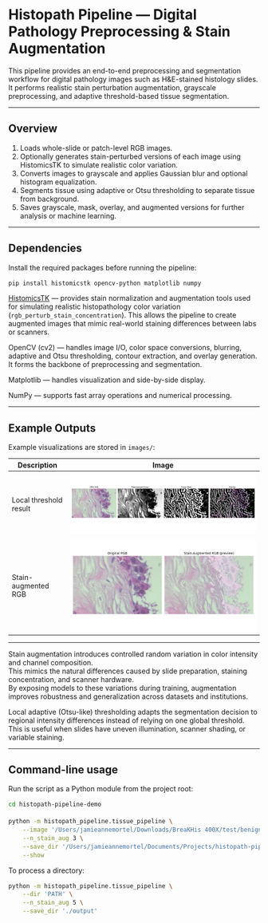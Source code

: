 # Histopath Pipeline — Digital Pathology Preprocessing & Stain Augmentation

This pipeline provides an end-to-end preprocessing and segmentation workflow for digital pathology images such as H&E-stained histology slides. It performs realistic stain perturbation augmentation, grayscale preprocessing, and adaptive threshold-based tissue segmentation.

---

## Overview

1. Loads whole-slide or patch-level RGB images.  
2. Optionally generates stain-perturbed versions of each image using HistomicsTK to simulate realistic color variation.  
3. Converts images to grayscale and applies Gaussian blur and optional histogram equalization.  
4. Segments tissue using adaptive or Otsu thresholding to separate tissue from background.  
5. Saves grayscale, mask, overlay, and augmented versions for further analysis or machine learning.

---

## Dependencies

Install the required packages before running the pipeline:

```bash
pip install histomicstk opencv-python matplotlib numpy
```
[HistomicsTK](https://digitalslidearchive.github.io/HistomicsTK/) — provides stain normalization and augmentation tools used for simulating realistic histopathology color variation (`rgb_perturb_stain_concentration`).
This allows the pipeline to create augmented images that mimic real-world staining differences between labs or scanners.


OpenCV (cv2) — handles image I/O, color space conversions, blurring, adaptive and Otsu thresholding, contour extraction, and overlay generation.
It forms the backbone of preprocessing and segmentation.

Matplotlib — handles visualization and side-by-side display.

NumPy — supports fast array operations and numerical processing.




---

## Example Outputs

Example visualizations are stored in `images/`:

| Description | Image |
|--------------|-------|
| Local threshold result | ![Local Threshold](images/local_thresh.png) |
| Stain-augmented RGB | ![Stain Augment](images/stain_augment_rgb.png) |

---

Stain augmentation introduces controlled random variation in color intensity and channel composition.  
This mimics the natural differences caused by slide preparation, staining concentration, and scanner hardware.  
By exposing models to these variations during training, augmentation improves robustness and generalization across datasets and institutions.

Local adaptive (Otsu-like) thresholding adapts the segmentation decision to regional intensity differences instead of relying on one global threshold.  This is useful when slides have uneven illumination, scanner shading, or variable staining.

---

## Command-line usage

Run the script as a Python module from the project root:

```bash
cd histopath-pipeline-demo

python -m histopath_pipeline.tissue_pipeline \
    --image '/Users/jamieannemortel/Downloads/BreaKHis 400X/test/benign/SOB_B_A-14-22549AB-400-001.png' \
    --n_stain_aug 3 \
    --save_dir '/Users/jamieannemortel/Documents/Projects/histopath-pipeline-demo/output' \
    --show
```
To process a directory:

```bash
python -m histopath_pipeline.tissue_pipeline \
    --dir 'PATH' \
    --n_stain_aug 5 \
    --save_dir './output'
```